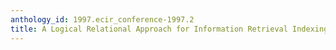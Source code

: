 ```yaml
---
anthology_id: 1997.ecir_conference-1997.2
title: A Logical Relational Approach for Information Retrieval Indexing
---
```

